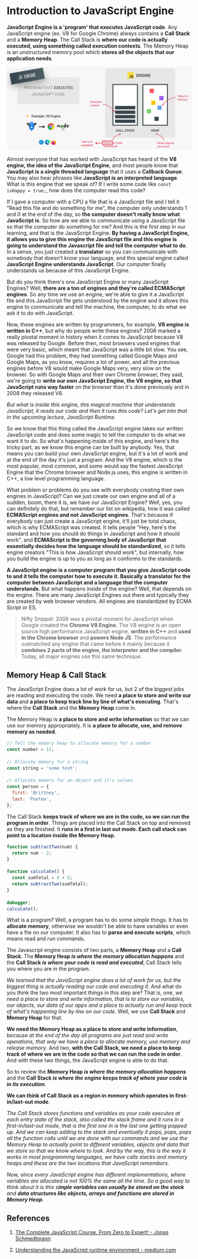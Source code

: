 # Introduction to JavaScript Engine

**JavaScript Engine is a 'program' that executes JavaScript code**. Any JavaScript engine (ex. V8 for Google Chrome) always contains a **Call Stack** and a **Memory Heap**. The Call Stack is **where our code is actually executed, using something called execution contexts**. The Memory Heap is an unstructured memory pool which **stores all the objects that our application needs**.

![javascript-engine](../../img/javascript-engine.jpg)

Almost everyone that has worked with JavaScript has heard of the **V8 engine, the idea of the JavaScript Engine**, and most people know that **JavaScript is a single threaded language** that it uses a **Callback Queue**. You may also hear phrases like **JavaScript is an interpreted language**. What is this engine that we speak of? If I write some code like `const isHappy = true;`, how does the computer read this code?

If I gave a computer with a CPU a file that is a JavaScript file and I tell it "Read this file and do something for me", the computer only understands 1 and 0 at the end of the day, so **the computer doesn't really know what JavaScript is**. So how are we able to communicate using a JavaScript file so that the computer do something for me? And this is the first step in our learning, and that is the JavaScript Engine. **By having a JavaScript Engine, it allows you to give this engine the JavaScript file and this engine is going to understand the Javascript file and tell the computer what to do**. In a sense, you just created a **translator** so you can communicate with somebody that doesn't know your language, and this special engine called **JavaScript Engine understands JavaScript**. Our computer finally understands us because of this JavaScript Engine.

But do you think there's one JavaScript Engine or many JavaScript Engines? Well, **there are a ton of engines and they're called ECMAScript engines**. So any time we use an engine, we're able to give it a JavaScript file and this JavaScript file gets understood by the engine and it allows this engine to communicate and tell the machine, the computer, to do what we ask it to do with JavaScript.

Now, these engines are written by programmers, for example, **V8 engine is written in C++**, but why do people write these engines? 2008 marked a really pivotal moment in history when it comes to JavaScript because V8 was released by Google. Before then, most browsers used engines that were very basic, which meant that JavaScript was a little bit slow. You see, Google had this problem, they had something called Google Maps and Google Maps, as you know, requires a lot of power, and all the previous engines before V8 would make Google Maps very, very slow on the browser. So with Google Maps and their own Chrome browser, they said, we're going to **write our own JavaScript Engine, the V8 engine, so that JavaScript runs way faster** on the browser than it's done previously and in 2008 they released V8.

_But what is inside this engine, this magical machine that understands JavaScript, it reads our code and then it runs this code? Let's get into that in the upcoming lecture, JavaScript Runtime._

So we know that this thing called the JavaScript engine takes our written JavaScript code and does some magic to tell the computer to do what we want it to do. So what's happening inside of this engine, and here's the tricky part, as we know this engine can be built by anybody. Yes, that means you can build your own JavaScript engine, but it's a lot of work and at the end of the day it's just a program. And the V8 engine, which is the most popular, most common, and some would say the fastest JavaScript Engine that the Chrome browser and Node.js uses, this engine is written in C++, a low level programming language.

What problem or problems do you see with everybody creating their own engines in JavaScript? Can we just create our own engine and all of a sudden, boom, there it is, we have our JavaScript Engine? Well, yes, you can definitely do that, but remember our list on wikipedia, how it was called **ECMAScript engines and not JavaScript engines**. That's because if everybody can just create a JavaScript engine, it'll just be total chaos, which is why ECMAScript was created. It tells people "Hey, here's the standard and how you should do things in JavaScript and how it should work", and **ECMAScript is the governing body of JavaScript that essentially decides how the language should be standardized**, so it tells engine creators "This is how JavaScript should work", but internally, how you build the engine is up to you as long as it conforms to the standards.

**A JavaScript engine is a computer program that you give JavaScript code to and it tells the computer how to execute it. Basically a translator for the computer between JavaScript and a language that the computer understands**. But what happens inside of the engine? Well, that depends on the engine. There are many JavaScript Engines out there and typically they are created by web browser vendors. All engines are standardized by ECMA Script or ES.

> Nifty Snippet: 2008 was a pivotal moment for JavaScript when Google created the **Chrome V8 Engine**. The V8 engine is an open source high performance JavaScript engine, **written in C++** and **used in the Chrome browser** and **powers Node JS**. The performance outmatched any engine that came before it mainly because it **combines 2 parts of the engine, the interpreter and the compiler**. Today, all major engines use this same technique.

## Memory Heap & Call Stack

The JavaScript Engine does a lot of work for us, but 2 of the biggest jobs are reading and executing the code. We need **a place to store and write our data** and **a place to keep track line by line of what's executing**. That's where the **Call Stack** and the **Memory Heap** come in.

The Memory Heap is **a place to store and write information** so that we can use our memory appropriately. It is **a place to allocate, use, and remove memory as needed**.

```js
// Tell the memory heap to allocate memory for a number
const number = 11;

// Allocate memory for a string
const string = 'some text';

// Allocate memory for an object and it's values
const person = {
  first: 'Brittney',
  last: 'Postma',
};
```

The Call Stack **keeps track of where we are in the code, so we can run the program in order**. Things are placed into the Call Stack on top and removed as they are finished. It **runs in a first in last out mode. Each call stack can point to a location inside the Memory Heap**.

```js
function subtractTwo(num) {
  return num - 2;
}

function calculate() {
  const sumTotal = 4 + 5;
  return subtractTwo(sumTotal);
}

debugger;
calculate();
```

What is a program? Well, a program has to do some simple things. It has to **allocate memory**, otherwise we wouldn't be able to have variables or even have a file on our computer. It also has to **parse and execute scripts**, which means read and run commands.

The Javascript engine consists of two parts, a **Memory Heap** and a **Call Stack**. The **Memory Heap _is where the memory allocation happens_** and the **Call Stack _is where your code is read and executed_**, Call Stack tells you where you are in the program.

_We learned that the JavaScript engine does a lot of work for us, but the biggest thing is actually reading our code and executing it_. And what do you think the two most important things in this step are? That is, one, _we need a place to store and write information, that is to store our variables, our objects, our data of our apps and a place to actually run and keep track of what's happening line by line on our code_. Well, we use **Call Stack** and **Memory Heap** for that.

**We need the Memory Heap as a place to store and write information**, _because at the end of the day all programs are just read and write operations, that way we have a place to allocate memory, use memory and release memory_. And two, **with the Call Stack, we need a place to keep track of where we are in the code so that we can run the code in order**. And with these two things, the JavaScript engine is able to do that.

So to review the **Memory Heap _is where the memory allocation happens_** and the **Call Stack _is where the engine keeps track of where your code is in its execution_**.

**We can think of Call Stack as a region in memory which operates in first-in/last-out mode**.

_The Call Stack stores functions and variables as your code executes at each entry state of the stack, also called the stack frame and it runs in a first-in/last-out mode, that is the first one in is the last one getting popped up. And we can keep adding to the stack and eventually it pops, pops, pops all the function calls until we are done with our commands and we use the Memory Heap to actually point to different variables, objects and data that we store so that we know where to look. And by the way, this is the way it works in most programming languages, we have calls stacks and memory heaps and these are the two locations that JavaScript remembers._

_Now, since every JavaScript engine has different implementations, where variables are allocated is not 100% the same all the time. So a good way to think about it is this s**imple variables can usually be stored on the stack** and **data structures like objects, arrays and functions are stored in Memory Heap**_.

## References

1. [The Complete JavaScript Course. From Zero to Expert! - Jonas Schmedtmann](https://www.udemy.com/course/the-complete-javascript-course/?utm_source=adwords&utm_medium=udemyads&utm_campaign=JavaScript_v.PROF_la.EN_cc.ROWMTA-B_ti.6368&utm_content=deal4584&utm_term=_._ag_130756014153_._ad_558386196906_._kw__._de_c_._dm__._pl__._ti_dsa-774930039569_._li_1011789_._pd__._&matchtype=&gclid=CjwKCAjwiuuRBhBvEiwAFXKaNCuaAhZ8UB5kIldtb76eeAyfM0SUKeceBq3FKF24pNxDVe-_g0-DPxoCnWwQAvD_BwE)

2. [Understanding the JavaScript runtime environment - medium.com](https://medium.com/@gemma.stiles/understanding-the-javascript-runtime-environment-4dd8f52f6fca)
